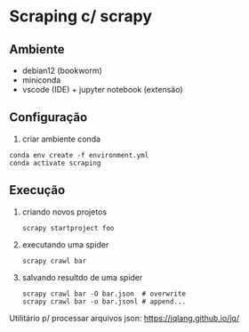 # Scraping c/ scrapy

## Ambiente

- debian12 (bookworm)
- miniconda
- vscode (IDE) + jupyter notebook (extensão)

## Configuração

1) criar ambiente conda
```
conda env create -f environment.yml
conda activate scraping
```

## Execução

1) criando novos projetos
   ```
   scrapy startproject foo
   ```

2) executando uma spider
   ```
   scrapy crawl bar
   ```

3) salvando resultdo de uma spider
   ```
   scrapy crawl bar -O bar.json  # overwrite
   scrapy crawl bar -o bar.jsonl # append...
   ```
   

Utilitário p/ processar arquivos json: https://jqlang.github.io/jq/

